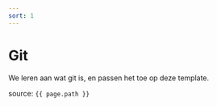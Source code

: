 ```yaml
---
sort: 1
---
```


# Git

We leren aan wat git is, en passen het toe op deze template.

source: `{{ page.path }}`
